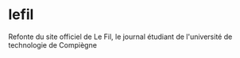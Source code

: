 # lefil
Refonte du site officiel de Le Fil, le journal étudiant de l'université de technologie de Compiègne
